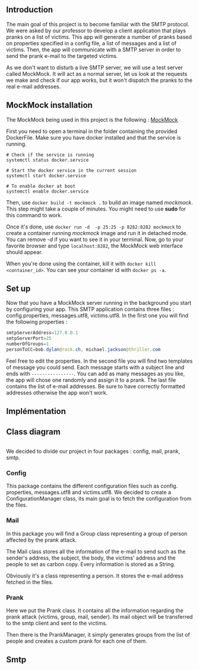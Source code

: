 ## Introduction
The main goal of this project is to become familiar with the SMTP protocol. We were asked by our professor to develop a client application that plays pranks on a list of victims. This app will generate a number of pranks based on properties specified in a config file, a list of messages and a list of victims. Then, the app will communicate with a SMTP server in order to send the prank e-mail to the targeted victims.

As we don't want to disturb a live SMTP server, we will use a test server called MockMock. It will act as a normal server, let us look at the requests we make and check if our app works, but it won't dispatch the pranks to the real e-mail addresses.

## MockMock installation
The MockMock being used in this project is the following : [MockMock](https://github.com/HEIGVD-Course-API/MockMock)

First you need to open a terminal in the folder containing the provided DockerFile. Make sure you have docker installed and that the service is running.

```
# Check if the service is running
systemctl status docker.service

# Start the docker service in the current session
systemctl start docker.service

# To enable docker at boot
systemctl enable docker.service

```

Then, use `docker build -t mockmock .` to build an image named *mockmock*. This step might take a couple of minutes. You might need to use **sudo** for this command to work.

Once it's done, use `docker run -d  -p 25:25 -p 8282:8282 mockmock` to create a container running *mockmock* image and run it in detached mode. You can remove *-d* if you want to see it in your terminal. 
Now, go to your favorite browser and type `localhost:8282`, the MockMock web interface should appear.

When you're done using the container, kill it with `docker kill <container_id>`. You can see your container id with `docker ps -a`.

## Set up
Now that you have a MockMock server running in the background you start by configuring your app. This SMTP application contains three files : config.properties, messages.utf8, victims.utf8. In the first one you will find the following properties :
```java
smtpServerAddress=127.0.0.1
smtpServerPort=25
numberOfGroups=1
personToCC=bob.dylan@rock.ch, michael.jackson@thriller.com
```

Feel free to edit the properties. In the second file you will find two templates of message you could send. Each message starts with a subject line and ends with `----------------`. You can add as many messages as you like, the app will chose one randomly and assign it to a prank.
The last file contains the list of e-mail addresses. Be sure to have correctly formatted addresses otherwise the app won't work.


## Implémentation

## Class diagram

![]()

We decided to divide our project in four packages : config, mail, prank, 
smtp. 

### Config

This package contains the different configuration files such as config.
properties, messages.utf8 and victims.utf8. We decided to create a 
ConfigurationManager class, its main goal is to fetch the configuration from 
the files.

### Mail
In this package you will find a Group class representing a group of person 
affected by the prank attack. 

The Mail class stores all the information of the e-mail to send such as the 
sender's address, the subject, the body, the victims' address and the people 
to set as carbon copy. Every information is stored as a String.

Obviously it's a class representing a person. It stores the e-mail address 
fetched in the files.

### Prank
Here we put the Prank class. It contains all the information regarding the 
prank attack (victims, group, mail, sender). 
Its mail object will be 
transferred to the smtp client and sent to the victims.

Then there is the PrankManager, it simply generates groups from the list of 
people and creates a custom prank for each one of them.


## Smtp




